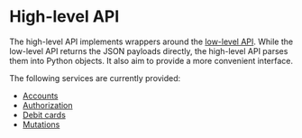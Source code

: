 
# High-level API

The high-level API implements wrappers around the [low-level API](/lowlevel). While the low-level API returns the JSON payloads directly, the high-level API parses them into Python objects. It also aim to provide a more convenient interface.

The following services are currently provided:

* [Accounts](/highlevel/accounts)
* [Authorization](/highlevel/authorization)
* [Debit cards](/highlevel/debitcards)
* [Mutations](/highlevel/mutations)